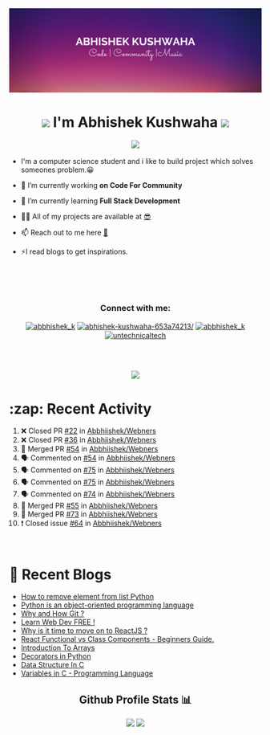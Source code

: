 <img src="./profileheader.png">

<h1 align="center"> <img src="https://c.tenor.com/HO7EBVsu04oAAAAi/pikachu-pokemon.gif" width="50"> I'm Abhishek Kushwaha <img src="https://cdn.discordapp.com/emojis/852778687958482944.gif?v=1" width="50"></h1>
<p align="center">
  <img src="https://readme-typing-svg.herokuapp.com?color=00FFFF&width=380&height=45&lines=UG+at+JIS+UNIVERSITY;GDSC+Lead+22;Discord+Bot+Developer;Full+Stack+Developer;Open-Source+Enthusiast;Nice+To+Meet+You+...;&center=true">
  </p>





- I'm a computer science student and i like to build project which solves someones problem.😀

- 🔭 I’m currently working **on Code For Community**

- 🌱 I’m currently learning **Full Stack Development**

- 👨‍💻 All of my projects are available at [😎](https://github.com/Abbhiishek)

- 📫 Reach out to me here **[📧](abhishekkushwaha1479@gmail.com)**

- ⚡I read blogs to get inspirations.

<br>
<br>
<br>

<h3  align="center">Connect with me:</h3>
<p  align="center">
<a href="https://twitter.com/abbhishek_k" target="blank"><img align="center" src="https://raw.githubusercontent.com/rahuldkjain/github-profile-readme-generator/master/src/images/icons/Social/twitter.svg" alt="abbhishek_k" height="30" width="40" /></a>
<a href="https://linkedin.com/in/abhishek-kushwaha-653a74213/" target="blank"><img align="center" src="https://raw.githubusercontent.com/rahuldkjain/github-profile-readme-generator/master/src/images/icons/Social/linked-in-alt.svg" alt="abhishek-kushwaha-653a74213/" height="30" width="40" /></a>
<a href="https://instagram.com/abbhishek_k" target="blank"><img align="center" src="https://raw.githubusercontent.com/rahuldkjain/github-profile-readme-generator/master/src/images/icons/Social/instagram.svg" alt="abbhishek_k" height="30" width="40" /></a>
<a href="https://www.youtube.com/c/UCDV_cwac9byivL5hvpU9mHQ" target="blank"><img align="center" src="https://raw.githubusercontent.com/rahuldkjain/github-profile-readme-generator/master/src/images/icons/Social/youtube.svg" alt="untechnicaltech" height="30" width="40" /></a>

</p>
<br>
<br>
<p align="center">

<img src="https://www.holopin.io/api/user/board?user=abbhiishek" >
<h1>:zap: Recent Activity</h1>

<!--START_SECTION:activity-->
1. ❌ Closed PR [#22](https://github.com/Abbhiishek/Webners/pull/22) in [Abbhiishek/Webners](https://github.com/Abbhiishek/Webners)
2. ❌ Closed PR [#36](https://github.com/Abbhiishek/Webners/pull/36) in [Abbhiishek/Webners](https://github.com/Abbhiishek/Webners)
3. 🎉 Merged PR [#54](https://github.com/Abbhiishek/Webners/pull/54) in [Abbhiishek/Webners](https://github.com/Abbhiishek/Webners)
4. 🗣 Commented on [#54](https://github.com/Abbhiishek/Webners/issues/54) in [Abbhiishek/Webners](https://github.com/Abbhiishek/Webners)
5. 🗣 Commented on [#75](https://github.com/Abbhiishek/Webners/issues/75) in [Abbhiishek/Webners](https://github.com/Abbhiishek/Webners)
6. 🗣 Commented on [#75](https://github.com/Abbhiishek/Webners/issues/75) in [Abbhiishek/Webners](https://github.com/Abbhiishek/Webners)
7. 🗣 Commented on [#74](https://github.com/Abbhiishek/Webners/issues/74) in [Abbhiishek/Webners](https://github.com/Abbhiishek/Webners)
8. 🎉 Merged PR [#55](https://github.com/Abbhiishek/Webners/pull/55) in [Abbhiishek/Webners](https://github.com/Abbhiishek/Webners)
9. 🎉 Merged PR [#73](https://github.com/Abbhiishek/Webners/pull/73) in [Abbhiishek/Webners](https://github.com/Abbhiishek/Webners)
10. ❗️ Closed issue [#64](https://github.com/Abbhiishek/Webners/issues/64) in [Abbhiishek/Webners](https://github.com/Abbhiishek/Webners)
<!--END_SECTION:activity-->
</p>
<br>

<h1>📰 Recent Blogs</h1>

<!-- BLOG-POST-LIST:START -->
- [How to remove element from list Python](https://dev.to/abbhiishek/how-to-remove-element-from-list-python-22d6)
- [Python is an object-oriented programming language](https://dev.to/abbhiishek/python-an-object-oriented-programming-language-2ob8)
- [Why and How Git ?](https://dev.to/abbhiishek/why-and-how-git--25cl)
- [Learn Web Dev FREE !](https://dev.to/abbhiishek/learn-web-dev-free--2pl9)
- [Why is it time to move on to ReactJS ?](https://dev.to/abbhiishek/why-is-it-time-to-move-on-to-reactjs--4na1)
- [React Functional vs Class Components - Beginners Guide.](https://dev.to/abbhiishek/react-functional-vs-class-components-beginners-guide-4ca3)
- [Introduction To Arrays](https://dev.to/abbhiishek/introduction-to-arrays-4d59)
- [Decorators in Python](https://dev.to/abbhiishek/decorators-in-python-cm7)
- [Data Structure In C](https://dev.to/abbhiishek/data-structure-in-c-126l)
- [Variables in C - Programming Language](https://dev.to/abbhiishek/variables-in-c-programming-language-54m9)
<!-- BLOG-POST-LIST:END -->
  
<div align="center">
    <h2>Github Profile Stats 📊</h2>
    <img width="48%" src="https://github-readme-stats.vercel.app/api?username=abbhiishek&show_icons=true&theme=tokyonight" />
  <img width="48%" src="https://github-readme-streak-stats.herokuapp.com/?user=abbhiishek&theme=tokyonight" /img>  
    
</div>
